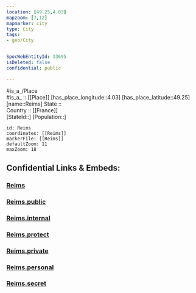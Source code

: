 ```yaml
---
location: [49.25,4.03] 
mapzoom: [7,12] 
mapmarker: city 
type: City
tags:
- geo/City


SpocWebEntityId: 33695
isDeleted: false
confidential: public

---
```

#is_a_/Place  
#is_a_ :: [[Place]] 
[has_place_longitude::4.03] 
[has_place_latitude::49.25] 
[name::Reims] 
State ::  
Country :: [[France]]  
[StateId::] 
[Population::] 



```leaflet
id: Reims
coordinates: [[Reims]] 
markerFile: [[Reims]] 
defaultZoom: 11 
maxZoom: 18
```


## Confidential Links & Embeds: 

### [Reims](/_Standards/Earth/Continent/Europe/Europe~West/France/regions~France/Grand_Est/departments~Grand_Est/Marne/communes~Marne/Reims/cities~Reims/Reims.md) 

### [Reims.public](/_public/Earth/Continent/Europe/Europe~West/France/regions~France/Grand_Est/departments~Grand_Est/Marne/communes~Marne/Reims/cities~Reims/Reims.public.md) 

### [Reims.internal](/_internal/Earth/Continent/Europe/Europe~West/France/regions~France/Grand_Est/departments~Grand_Est/Marne/communes~Marne/Reims/cities~Reims/Reims.internal.md) 

### [Reims.protect](/_protect/Earth/Continent/Europe/Europe~West/France/regions~France/Grand_Est/departments~Grand_Est/Marne/communes~Marne/Reims/cities~Reims/Reims.protect.md) 

### [Reims.private](/_private/Earth/Continent/Europe/Europe~West/France/regions~France/Grand_Est/departments~Grand_Est/Marne/communes~Marne/Reims/cities~Reims/Reims.private.md) 

### [Reims.personal](/_personal/Earth/Continent/Europe/Europe~West/France/regions~France/Grand_Est/departments~Grand_Est/Marne/communes~Marne/Reims/cities~Reims/Reims.personal.md) 

### [Reims.secret](/_secret/Earth/Continent/Europe/Europe~West/France/regions~France/Grand_Est/departments~Grand_Est/Marne/communes~Marne/Reims/cities~Reims/Reims.secret.md)

